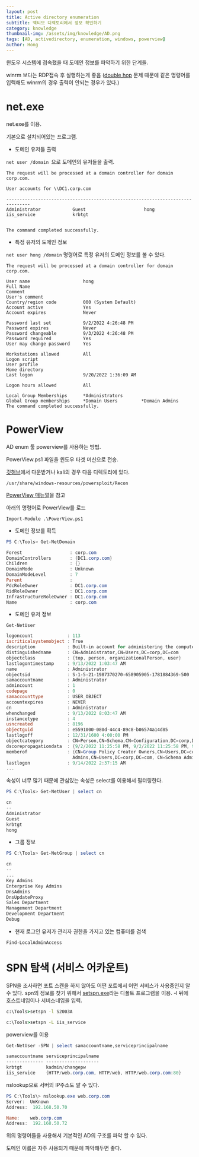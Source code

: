 ```yaml
---
layout: post
title: Active directory enumeration
subtitle: 액티브 디렉토리에서 정보 확인하기
category: knowledge
thumbnail-img: /assets/img/knowledge/AD.png
tags: [AD, activedirectory, enumeration, windows, powerview]
author: Hong
---
```

윈도우 시스템에 접속했을 때 도메인 정보를 파악하기 위한 단계들.

winrm 보다는 RDP접속 후 실행하는게 좋음 ([double hop](https://posts.slayerlabs.com/double-hop/) 문제 때문에 같은 명령어를 입력해도 winrm의 경우 출력이 안되는 경우가 있다.)

# net.exe
net.exe를 이용.

기본으로 설치되어있는 프로그램.

- 도메인 유저들 출력
  
`net user /domain `으로 도메인의 유저들을 출력.
```
The request will be processed at a domain controller for domain corp.com.

User accounts for \\DC1.corp.com

-------------------------------------------------------------------------------
Administrator            Guest                      hong  
iis_service              krbtgt                     
                                            

The command completed successfully.
```
- 특정 유저의 도메인 정보
  
`net user hong /domain` 명령어로 특정 유저의 도메인 정보를 볼 수 있다.
```
The request will be processed at a domain controller for domain corp.com.

User name                    hong
Full Name
Comment
User's comment
Country/region code          000 (System Default)
Account active               Yes
Account expires              Never

Password last set            9/2/2022 4:26:48 PM
Password expires             Never
Password changeable          9/3/2022 4:26:48 PM
Password required            Yes
User may change password     Yes

Workstations allowed         All
Logon script
User profile
Home directory
Last logon                   9/20/2022 1:36:09 AM

Logon hours allowed          All

Local Group Memberships      *Administrators
Global Group memberships     *Domain Users         *Domain Admins
The command completed successfully.
```
# PowerView
AD enum 툴 powerview를 사용하는 방법.

PowerView.ps1 파일을 윈도우 타겟 머신으로 전송.

[깃허브](https://github.com/PowerShellMafia/PowerSploit/blob/master/Recon/PowerView.ps1)에서 다운받거나 kali의 경우 다음 디렉토리에 있다.

 `/usr/share/windows-resources/powersploit/Recon`

[PowerView 매뉴얼](https://powersploit.readthedocs.io/en/latest/Recon/)을 참고

아래의 명령어로 PowerView를 로드

`Import-Module .\PowerView.ps1`

- 도메인 정보를 획득
  
```powershell
PS C:\Tools> Get-NetDomain

Forest                  : corp.com
DomainControllers       : {DC1.corp.com}
Children                : {}
DomainMode              : Unknown
DomainModeLevel         : 7
Parent                  :
PdcRoleOwner            : DC1.corp.com
RidRoleOwner            : DC1.corp.com
InfrastructureRoleOwner : DC1.corp.com
Name                    : corp.com
```
- 도메인 유저 정보
  
`Get-NetUser`

```powershell
logoncount             : 113
iscriticalsystemobject : True
description            : Built-in account for administering the computer/domain
distinguishedname      : CN=Administrator,CN=Users,DC=corp,DC=com
objectclass            : {top, person, organizationalPerson, user}
lastlogontimestamp     : 9/13/2022 1:03:47 AM
name                   : Administrator
objectsid              : S-1-5-21-1987370270-658905905-1781884369-500
samaccountname         : Administrator
admincount             : 1
codepage               : 0
samaccounttype         : USER_OBJECT
accountexpires         : NEVER
cn                     : Administrator
whenchanged            : 9/13/2022 8:03:47 AM
instancetype           : 4
usncreated             : 8196
objectguid             : e5591000-080d-44c4-89c8-b06574a14d85
lastlogoff             : 12/31/1600 4:00:00 PM
objectcategory         : CN=Person,CN=Schema,CN=Configuration,DC=corp,DC=com
dscorepropagationdata  : {9/2/2022 11:25:58 PM, 9/2/2022 11:25:58 PM, 9/2/2022 11:10:49 PM, 1/1/1601 6:12:16 PM}
memberof               : {CN=Group Policy Creator Owners,CN=Users,DC=corp,DC=com, CN=Domain Admins,CN=Users,DC=corp,DC=com, CN=Enterprise
                         Admins,CN=Users,DC=corp,DC=com, CN=Schema Admins,CN=Users,DC=corp,DC=com...}
lastlogon              : 9/14/2022 2:37:15 AM
...
```
속성이 너무 많기 때문에 관심있는 속성은 select를 이용해서 필터링한다.
```powershell
PS C:\Tools> Get-NetUser | select cn

cn
--
Administrator
Guest
krbtgt
hong
```
- 그룹 정보
```powershell
PS C:\Tools> Get-NetGroup | select cn

cn
--
...
Key Admins
Enterprise Key Admins
DnsAdmins
DnsUpdateProxy
Sales Department
Management Department
Development Department
Debug
```
- 현재 로그인 유저가 관리자 권한을 가지고 있는 컴퓨터를 검색
  
`Find-LocalAdminAccess`

# SPN 탐색 (서비스 어카운트)
SPN을 조사하면 포트 스캔을 하지 않아도 어떤 포트에서 어떤 서비스가 사용중인지 알 수 있다.
spn의 정보를 찾기 위해서 [setspn.exe](https://learn.microsoft.com/en-us/previous-versions/windows/it-pro/windows-server-2012-r2-and-2012/cc731241(v=ws.11)#viewing-spns)라는 디폴트 프로그램을 이용. 
-l 뒤에 호스트네임이나 서비스네임을 입력.
```cmd
c:\Tools>setspn -l S2003A

c:\Tools>setspn -L iis_service
```
powerview를 이용
```powershell
Get-NetUser -SPN | select samaccountname,serviceprincipalname

samaccountname serviceprincipalname
-------------- --------------------
krbtgt         kadmin/changepw
iis_service    {HTTP/web.corp.com, HTTP/web, HTTP/web.corp.com:80}
```
nslookup으로 서버의 IP주소도 알 수 있다.
```powershell
PS C:\Tools\> nslookup.exe web.corp.com
Server:  UnKnown
Address:  192.168.50.70

Name:    web.corp.com
Address:  192.168.50.72
```
위의 명령어들을 사용해서 기본적인 AD의 구조를 파악 할 수 있다. 

도메인 이름은 자주 사용되기 때문에 파악해두면 좋다.